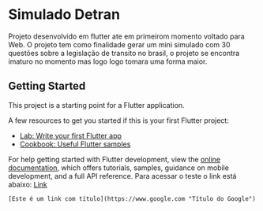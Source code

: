 # Simulado Detran

Projeto desenvolvido em flutter ate em primeirom momento voltado para Web. O projeto tem como finalidade gerar um mini simulado com 30 questões sobre a legislação de transito no brasil, o projeto se encontra imaturo no momento mas logo logo tomara uma forma maior.

## Getting Started

This project is a starting point for a Flutter application.

A few resources to get you started if this is your first Flutter project:

- [Lab: Write your first Flutter app](https://docs.flutter.dev/get-started/codelab)
- [Cookbook: Useful Flutter samples](https://docs.flutter.dev/cookbook)

For help getting started with Flutter development, view the
[online documentation](https://docs.flutter.dev/), which offers tutorials,
samples, guidance on mobile development, and a full API reference.
Para acessar o teste o link está abaixo:
[Link](https://detransim.web.app/ "Simulado Detran")

    [Este é um link com título](https://www.google.com "Título do Google")

